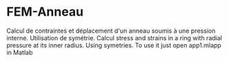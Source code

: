 # FEM-Anneau
Calcul de contraintes et déplacement d'un anneau soumis à une pression interne. Utilisation de symétrie.
Calcul stress and strains in a ring with radial pressure at its inner radius. Using symetries.
To use it just open app1.mlapp in Matlab
